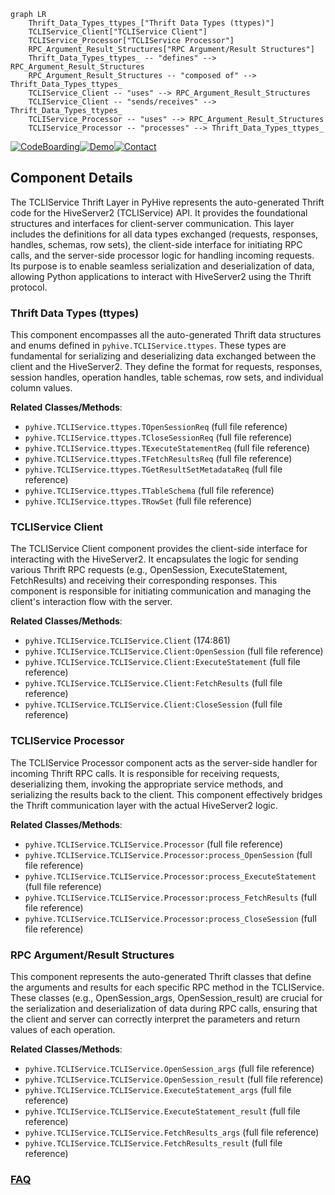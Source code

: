 ```mermaid
graph LR
    Thrift_Data_Types_ttypes_["Thrift Data Types (ttypes)"]
    TCLIService_Client["TCLIService Client"]
    TCLIService_Processor["TCLIService Processor"]
    RPC_Argument_Result_Structures["RPC Argument/Result Structures"]
    Thrift_Data_Types_ttypes_ -- "defines" --> RPC_Argument_Result_Structures
    RPC_Argument_Result_Structures -- "composed of" --> Thrift_Data_Types_ttypes_
    TCLIService_Client -- "uses" --> RPC_Argument_Result_Structures
    TCLIService_Client -- "sends/receives" --> Thrift_Data_Types_ttypes_
    TCLIService_Processor -- "uses" --> RPC_Argument_Result_Structures
    TCLIService_Processor -- "processes" --> Thrift_Data_Types_ttypes_
```
[![CodeBoarding](https://img.shields.io/badge/Generated%20by-CodeBoarding-9cf?style=flat-square)](https://github.com/CodeBoarding/CodeBoarding)[![Demo](https://img.shields.io/badge/Try%20our-Demo-blue?style=flat-square)](https://www.codeboarding.org/demo)[![Contact](https://img.shields.io/badge/Contact%20us%20-%20contact@codeboarding.org-lightgrey?style=flat-square)](mailto:contact@codeboarding.org)

## Component Details

The TCLIService Thrift Layer in PyHive represents the auto-generated Thrift code for the HiveServer2 (TCLIService) API. It provides the foundational structures and interfaces for client-server communication. This layer includes the definitions for all data types exchanged (requests, responses, handles, schemas, row sets), the client-side interface for initiating RPC calls, and the server-side processor logic for handling incoming requests. Its purpose is to enable seamless serialization and deserialization of data, allowing Python applications to interact with HiveServer2 using the Thrift protocol.

### Thrift Data Types (ttypes)
This component encompasses all the auto-generated Thrift data structures and enums defined in `pyhive.TCLIService.ttypes`. These types are fundamental for serializing and deserializing data exchanged between the client and the HiveServer2. They define the format for requests, responses, session handles, operation handles, table schemas, row sets, and individual column values.


**Related Classes/Methods**:

- `pyhive.TCLIService.ttypes.TOpenSessionReq` (full file reference)
- `pyhive.TCLIService.ttypes.TCloseSessionReq` (full file reference)
- `pyhive.TCLIService.ttypes.TExecuteStatementReq` (full file reference)
- `pyhive.TCLIService.ttypes.TFetchResultsReq` (full file reference)
- `pyhive.TCLIService.ttypes.TGetResultSetMetadataReq` (full file reference)
- `pyhive.TCLIService.ttypes.TTableSchema` (full file reference)
- `pyhive.TCLIService.ttypes.TRowSet` (full file reference)


### TCLIService Client
The TCLIService Client component provides the client-side interface for interacting with the HiveServer2. It encapsulates the logic for sending various Thrift RPC requests (e.g., OpenSession, ExecuteStatement, FetchResults) and receiving their corresponding responses. This component is responsible for initiating communication and managing the client's interaction flow with the server.


**Related Classes/Methods**:

- `pyhive.TCLIService.TCLIService.Client` (174:861)
- `pyhive.TCLIService.TCLIService.Client:OpenSession` (full file reference)
- `pyhive.TCLIService.TCLIService.Client:ExecuteStatement` (full file reference)
- `pyhive.TCLIService.TCLIService.Client:FetchResults` (full file reference)
- `pyhive.TCLIService.TCLIService.Client:CloseSession` (full file reference)


### TCLIService Processor
The TCLIService Processor component acts as the server-side handler for incoming Thrift RPC calls. It is responsible for receiving requests, deserializing them, invoking the appropriate service methods, and serializing the results back to the client. This component effectively bridges the Thrift communication layer with the actual HiveServer2 logic.


**Related Classes/Methods**:

- `pyhive.TCLIService.TCLIService.Processor` (full file reference)
- `pyhive.TCLIService.TCLIService.Processor:process_OpenSession` (full file reference)
- `pyhive.TCLIService.TCLIService.Processor:process_ExecuteStatement` (full file reference)
- `pyhive.TCLIService.TCLIService.Processor:process_FetchResults` (full file reference)
- `pyhive.TCLIService.TCLIService.Processor:process_CloseSession` (full file reference)


### RPC Argument/Result Structures
This component represents the auto-generated Thrift classes that define the arguments and results for each specific RPC method in the TCLIService. These classes (e.g., OpenSession_args, OpenSession_result) are crucial for the serialization and deserialization of data during RPC calls, ensuring that the client and server can correctly interpret the parameters and return values of each operation.


**Related Classes/Methods**:

- `pyhive.TCLIService.TCLIService.OpenSession_args` (full file reference)
- `pyhive.TCLIService.TCLIService.OpenSession_result` (full file reference)
- `pyhive.TCLIService.TCLIService.ExecuteStatement_args` (full file reference)
- `pyhive.TCLIService.TCLIService.ExecuteStatement_result` (full file reference)
- `pyhive.TCLIService.TCLIService.FetchResults_args` (full file reference)
- `pyhive.TCLIService.TCLIService.FetchResults_result` (full file reference)




### [FAQ](https://github.com/CodeBoarding/GeneratedOnBoardings/tree/main?tab=readme-ov-file#faq)
